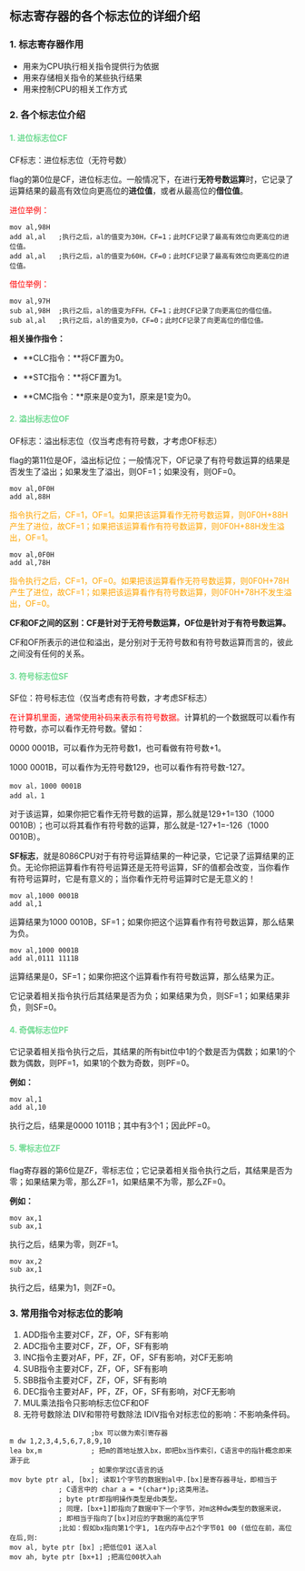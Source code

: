 ## 标志寄存器的各个标志位的详细介绍

### 1. 标志寄存器作用

* 用来为CPU执行相关指令提供行为依据
* 用来存储相关指令的某些执行结果
* 用来控制CPU的相关工作方式

### 2. 各个标志位介绍

#### <font color = #70DB93>1. 进位标志位CF</font>

CF标志：进位标志位（无符号数）

flag的第0位是CF，进位标志位。一般情况下，在进行**无符号数运算**时，它记录了运算结果的最高有效位向更高位的**进位值**，或者从最高位的**借位值**。

<font color = red>进位举例：</font>

```assembly
mov al,98H
add al,al	;执行之后，al的值变为30H，CF=1；此时CF记录了最高有效位向更高位的进位值。
add al,al	;执行之后，al的值变为60H，CF=0；此时CF记录了最高有效位向更高位的进位值。
```

<font color = red>借位举例：</font>

```assembly
mov al,97H
sub al,98H	;执行之后，al的值变为FFH，CF=1；此时CF记录了向更高位的借位值。
sub al,al	;执行之后，al的值变为0，CF=0；此时CF记录了向更高位的借位值。
```

**相关操作指令：**

* **CLC指令：**将CF置为0。

* **STC指令：**将CF置为1。

* **CMC指令：**原来是0变为1，原来是1变为0。

#### <font color = #70DB93>2. 溢出标志位OF</font>

OF标志：溢出标志位（仅当考虑有符号数，才考虑OF标志）

flag的第11位是OF，溢出标记位；一般情况下，OF记录了有符号数运算的结果是否发生了溢出；如果发生了溢出，则OF=1；如果没有，则OF=0。

```assembly
mov al,0F0H
add al,88H
```

<font color = orange>指令执行之后，CF=1，OF=1。如果把该运算看作无符号数运算，则0F0H+88H产生了进位，故CF=1；如果把该运算看作有符号数运算，则0F0H+88H发生溢出，OF=1。</font>

```assembly
mov al,0F0H
add al,78H
```

<font color = orange>指令执行之后，CF=1，OF=0。如果把该运算看作无符号数运算，则0F0H+78H产生了进位，故CF=1；如果把该运算看作有符号数运算，则0F0H+78H不发生溢出，OF=0。</font>

**CF和OF之间的区别：CF是针对于无符号数运算，OF位是针对于有符号数运算。**

CF和OF所表示的进位和溢出，是分别对于无符号数和有符号数运算而言的，彼此之间没有任何的关系。

#### <font color = #70DB93>3. 符号标志位SF</font>

SF位：符号标志位（仅当考虑有符号数，才考虑SF标志）

<font color = red>在计算机里面，通常使用补码来表示有符号数据。</font>计算机的一个数据既可以看作有符号数，亦可以看作无符号数。譬如：

0000 0001B，可以看作为无符号数1，也可看做有符号数+1。

1000 0001B，可以看作为无符号数129，也可以看作有符号数-127。

```assembly
mov al，1000 0001B
add al，1
```

对于该运算，如果你把它看作无符号数的运算，那么就是129+1=130（1000 0010B）；也可以将其看作有符号数的运算，那么就是-127+1=-126（1000 0010B）。

**SF标志**，就是8086CPU对于有符号运算结果的一种记录，它记录了运算结果的正负。无论你把运算看作有符号运算还是无符号运算，SF的值都会改变，当你看作有符号运算时，它是有意义的；当你看作无符号运算时它是无意义的！

```assembly
mov al,1000 0001B
add al,1
```

运算结果为1000 0010B，SF=1；如果你把这个运算看作有符号数运算，那么结果为负。

```assembly
mov al,1000 0001B
add al,0111 1111B
```

运算结果是0，SF=1；如果你把这个运算看作有符号数运算，那么结果为正。

它记录着相关指令执行后其结果是否为负；如果结果为负，则SF=1；如果结果非负，则SF=0。

#### <font color = #70DB93>4. 奇偶标志位PF</font>

它记录着相关指令执行之后，其结果的所有bit位中1的个数是否为偶数；如果1的个数为偶数，则PF=1，如果1的个数为奇数，则PF=0。

**例如：**

```assembly
mov al,1
add al,10
```

执行之后，结果是0000 1011B；其中有3个1；因此PF=0。

#### <font color = #70DB93>5. 零标志位ZF</font>

flag寄存器的第6位是ZF，零标志位；它记录着相关指令执行之后，其结果是否为零；如果结果为零，那么ZF=1，如果结果不为零，那么ZF=0。

**例如：**

```assembly
mov ax,1
sub ax,1
```

执行之后，结果为零，则ZF=1。

```assembly
mov ax,2
sub ax,1
```

执行之后，结果为1，则ZF=0。

### 3. 常用指令对标志位的影响

1. ADD指令主要对CF，ZF，OF，SF有影响
2. ADC指令主要对CF，ZF，OF，SF有影响
3. INC指令主要对AF，PF，ZF，OF，SF有影响，对CF无影响
4. SUB指令主要对CF，ZF，OF，SF有影响
5. SBB指令主要对CF，ZF，OF，SF有影响
6. DEC指令主要对AF，PF，ZF，OF，SF有影响，对CF无影响
7. MUL乘法指令只影响标志位CF和OF
8. 无符号数除法 DIV和带符号数除法 IDIV指令对标志位的影响：不影响条件码。  

```assembly
					;bx 可以做为索引寄存器
m dw 1,2,3,4,5,6,7,8,9,10
lea bx,m  	   		; 把m的首地址放入bx，即把bx当作索引，C语言中的指针概念即来源于此
　　　　　　			; 如果你学过C语言的话
mov byte ptr al, [bx]; 读取1个字节的数据到al中.[bx]是寄存器寻址，即相当于
           	; C语言中的 char a = *(char*)p;这类用法。
           	; byte ptr即指明操作类型是db类型。
           	; 同理，[bx+1]即指向了数据中下一个字节，对m这种dw类型的数据来说，
           	; 即相当于指向了[bx]对应的字数据的高位字节
			;比如：假如bx指向第1个字1, 1在内存中占2个字节01 00 (低位在前，高位在后,则:
mov al, byte ptr [bx] ;把低位01 送入al
mov ah, byte ptr [bx+1] ;把高位00状入ah
```



